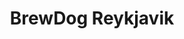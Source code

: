 ---
title: BrewDog Reykjavik
lng: -21.9246724
lat: 64.1454869
color: '#31225D'
type: restaurant
address: Frakkastígur 8, 101, 101 Reykjavík, Iceland
rating: 4.5
tags:
  - bar
  - brewery
  - craft beers
---